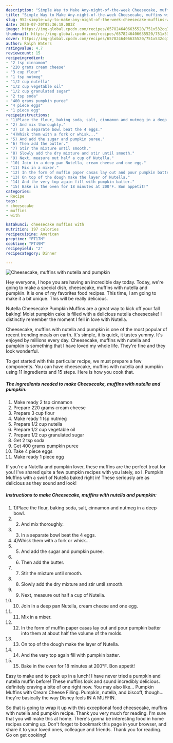 ```yaml
---
description: "Simple Way to Make Any-night-of-the-week Cheesecake, muffins with nutella and pumpkin"
title: "Simple Way to Make Any-night-of-the-week Cheesecake, muffins with nutella and pumpkin"
slug: 952-simple-way-to-make-any-night-of-the-week-cheesecake-muffins-with-nutella-and-pumpkin
date: 2020-07-20T05:36:18.083Z
image: https://img-global.cpcdn.com/recipes/6578246406635520/751x532cq70/cheesecake-muffins-with-nutella-and-pumpkin-recipe-main-photo.jpg
thumbnail: https://img-global.cpcdn.com/recipes/6578246406635520/751x532cq70/cheesecake-muffins-with-nutella-and-pumpkin-recipe-main-photo.jpg
cover: https://img-global.cpcdn.com/recipes/6578246406635520/751x532cq70/cheesecake-muffins-with-nutella-and-pumpkin-recipe-main-photo.jpg
author: Ralph Waters
ratingvalue: 4.7
reviewcount: 15
recipeingredient:
- "2 tsp cinnamon"
- "220 grams cream cheese"
- "3 cup flour"
- "1 tsp nutmeg"
- "1/2 cup nutella"
- "1/2 cup vegetable oil"
- "1/2 cup granulated sugar"
- "2 tsp soda"
- "400 grams pumpkin puree"
- "4 piece eggs"
- "1 piece egg"
recipeinstructions:
- "1)Place the flour, baking soda, salt, cinnamon and nutmeg in a deep bowl."
- "2) And mix thoroughly."
- "3) In a separate bowl beat the 4 eggs."
- "4)Whisk them with a fork or whisk..."
- "5) And add the sugar and pumpkin puree."
- "6) Then add the butter."
- "7) Stir the mixture until smooth."
- "8) Slowly add the dry mixture and stir until smooth."
- "9) Next, measure out half a cup of Nutella."
- "10) Join in a deep pan Nutella, cream cheese and one egg."
- "11) Mix in a mixer."
- "12) In the form of muffin paper casas lay out and pour pumpkin batter into them at about half the volume of the molds."
- "13) On top of the dough make the layer of Nutella."
- "14) And the very top again fill with pumpkin batter."
- "15) Bake in the oven for 18 minutes at 200°F. Bon appetit!"
categories:
- Recipe
tags:
- cheesecake
- muffins
- with

katakunci: cheesecake muffins with 
nutrition: 197 calories
recipecuisine: American
preptime: "PT17M"
cooktime: "PT49M"
recipeyield: "2"
recipecategory: Dinner

---
```



![Cheesecake, muffins with nutella and pumpkin](https://img-global.cpcdn.com/recipes/6578246406635520/751x532cq70/cheesecake-muffins-with-nutella-and-pumpkin-recipe-main-photo.jpg)

Hey everyone, I hope you are having an incredible day today. Today, we're going to make a special dish, cheesecake, muffins with nutella and pumpkin. It is one of my favorites food recipes. This time, I am going to make it a bit unique. This will be really delicious.

Nutella Cheesecake Pumpkin Muffins are a great way to kick off your fall baking! Moist pumpkin cake is filled with a delicious nutella cheesecake! I distinctly remember the moment I fell in love with Nutella.

Cheesecake, muffins with nutella and pumpkin is one of the most popular of recent trending meals on earth. It's simple, it is quick, it tastes yummy. It's enjoyed by millions every day. Cheesecake, muffins with nutella and pumpkin is something that I have loved my whole life. They're fine and they look wonderful.


To get started with this particular recipe, we must prepare a few components. You can have cheesecake, muffins with nutella and pumpkin using 11 ingredients and 15 steps. Here is how you cook that.

<!--inarticleads1-->

##### The ingredients needed to make Cheesecake, muffins with nutella and pumpkin:

1. Make ready 2 tsp cinnamon
1. Prepare 220 grams cream cheese
1. Prepare 3 cup flour
1. Make ready 1 tsp nutmeg
1. Prepare 1/2 cup nutella
1. Prepare 1/2 cup vegetable oil
1. Prepare 1/2 cup granulated sugar
1. Get 2 tsp soda
1. Get 400 grams pumpkin puree
1. Take 4 piece eggs
1. Make ready 1 piece egg


If you&#39;re a Nutella and pumpkin lover, these muffins are the perfect treat for you! I&#39;ve shared quite a few pumpkin recipes with you lately, so I. Pumpkin Muffins with a swirl of Nutella baked right in! These seriously are as delicious as they sound and look! 

<!--inarticleads2-->

##### Instructions to make Cheesecake, muffins with nutella and pumpkin:

1. 1)Place the flour, baking soda, salt, cinnamon and nutmeg in a deep bowl.
1. 2) And mix thoroughly.
1. 3) In a separate bowl beat the 4 eggs.
1. 4)Whisk them with a fork or whisk...
1. 5) And add the sugar and pumpkin puree.
1. 6) Then add the butter.
1. 7) Stir the mixture until smooth.
1. 8) Slowly add the dry mixture and stir until smooth.
1. 9) Next, measure out half a cup of Nutella.
1. 10) Join in a deep pan Nutella, cream cheese and one egg.
1. 11) Mix in a mixer.
1. 12) In the form of muffin paper casas lay out and pour pumpkin batter into them at about half the volume of the molds.
1. 13) On top of the dough make the layer of Nutella.
1. 14) And the very top again fill with pumpkin batter.
1. 15) Bake in the oven for 18 minutes at 200°F. Bon appetit!


Easy to make and to pack up in a lunch! I have never tried a pumpkin and nutella muffin before! These muffins look and sound incredibly delicious. definitely craving a bite of one right now. You may also like… Pumpkin Muffins with Cream Cheese Filling. Pumpkin, nutella, and biscoff, though…they&#39;re basically the way Disney feels IN A MUFFIN. 

So that is going to wrap it up with this exceptional food cheesecake, muffins with nutella and pumpkin recipe. Thank you very much for reading. I'm sure that you will make this at home. There's gonna be interesting food in home recipes coming up. Don't forget to bookmark this page in your browser, and share it to your loved ones, colleague and friends. Thank you for reading. Go on get cooking!
